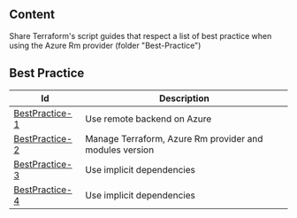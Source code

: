 Content
------------

Share Terraform's script guides that respect a list of best practice when using the Azure Rm provider (folder "Best-Practice")


Best Practice
------------

| Id  | Description |
| ------------- | ------------- |
| [BestPractice-1](BestPractice-1) | Use remote backend on Azure |
| [BestPractice-2](BestPractice-2)  | Manage Terraform, Azure Rm provider and modules version |
| [BestPractice-3](BestPractice-3)  | Use implicit dependencies |
| [BestPractice-4](BestPractice-4)  | Use implicit dependencies |
